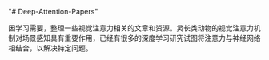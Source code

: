 "# Deep-Attention-Papers" 

因学习需要，整理一些视觉注意力相关的文章和资源。灵长类动物的视觉注意力机制对场景感知具有重要作用，已经有很多的深度学习研究试图将注意力与神经网络相结合，以解决特定问题。

